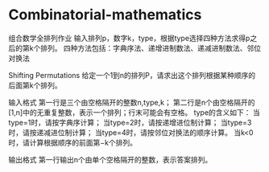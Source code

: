 # Combinatorial-mathematics
组合数学全排列作业
输入排列p，数字k，type，根据type选择四种方法求得p之后的第k个排列。
四种方法包括：字典序法、递增进制数法、递减进制数法、邻位对换法

Shifting Permutations
给定一个1到n的排列P，请求出这个排列根据某种顺序的后面第k个排列。

输入格式
第一行是三个由空格隔开的整数n,type,k；
第二行是n个由空格隔开的[1,n]中的无重复整数，表示一个排列；行末可能会有空格。
type的含义如下：
当type=1时，请按字典序计算；
当type=2时，请按递增进位制计算；
当type=3时，请按递减进位制计算；
当type=4时，请按邻位对换法的顺序计算。
当k<0时，请计算根据顺序的前面第−k个排列。

输出格式
第一行输出n个由单个空格隔开的整数，表示答案排列。
